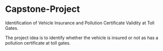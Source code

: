 # Capstone-Project
Identification of Vehicle Insurance and Pollution Certificate Validity at Toll Gates.
<p>The project idea is to identify whether the vehicle is insured or not as has a pollution certificate at toll gates.</p>

